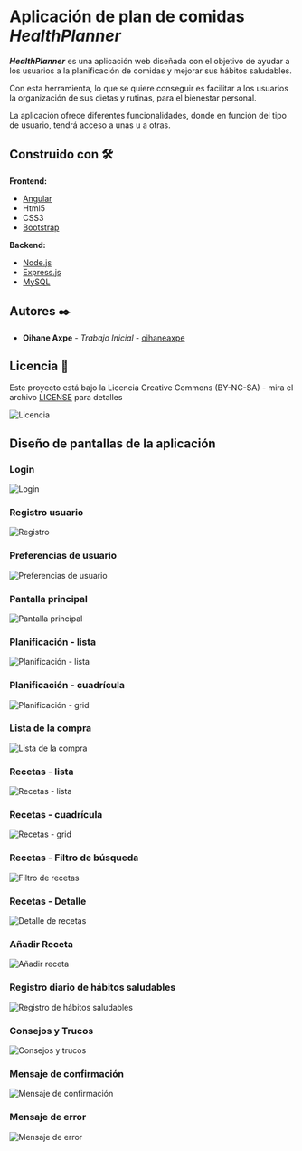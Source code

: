 # Aplicación de plan de comidas ***HealthPlanner***

***HealthPlanner*** es una aplicación web diseñada con el objetivo de ayudar a los usuarios a la planificación de comidas y mejorar sus hábitos saludables.

Con esta herramienta, lo que se quiere conseguir es facilitar a los usuarios la organización de sus dietas y rutinas, para el bienestar personal.

La aplicación ofrece diferentes funcionalidades, donde en función del tipo de usuario, tendrá acceso a unas u a otras.

## Construido con 🛠️

**Frontend:**

* [Angular](https://angular.dev/overview)
* Html5
* CSS3
* [Bootstrap](https://getbootstrap.com/docs)

**Backend:** 

* [Node.js](https://nodejs.org/en)
* [Express.js](https://expressjs.com/)
* [MySQL](https://www.mysql.com/)

## Autores ✒️

* **Oihane Axpe** - *Trabajo Inicial* - [oihaneaxpe](https://github.com/oihaneaxpe)

## Licencia 📄

Este proyecto está bajo la Licencia Creative Commons (BY-NC-SA) - mira el archivo [LICENSE](LICENSE) para detalles


![Licencia](/img/license-BY-NC-SA.png)

## Diseño de pantallas de la aplicación

### Login

![Login](/img/login.png)

### Registro usuario

![Registro](/img/regist.png)

### Preferencias de usuario
![Preferencias de usuario](/img/user-preferences.png)

### Pantalla principal

![Pantalla principal](/img/home.png)

### Planificación - lista

![Planificación - lista](/img/planification-list.png)

### Planificación - cuadrícula

![Planificación - grid](/img/planification-grid.png)

### Lista de la compra

![Lista de la compra](/img/shopping-list.png)

### Recetas - lista

![Recetas - lista](/img/recipe-list.png)

### Recetas - cuadrícula

![Recetas - grid](/img/recipe-grid.png)

### Recetas - Filtro de búsqueda

![Filtro de recetas](/img/recipe-filters.png)

### Recetas - Detalle

![Detalle de recetas](/img/recipe-detail.png)

### Añadir Receta

![Añadir receta](/img/recipe-add.png)

### Registro diario de hábitos saludables

![Registro de hábitos saludables](/img/regist-daily-habits.png)

### Consejos y Trucos

![Consejos y trucos](/img/tips-and-tricks.png)

### Mensaje de confirmación

![Mensaje de confirmación](/img/msg-success.png)

### Mensaje de error

![Mensaje de error](/img/msg-error.png)
